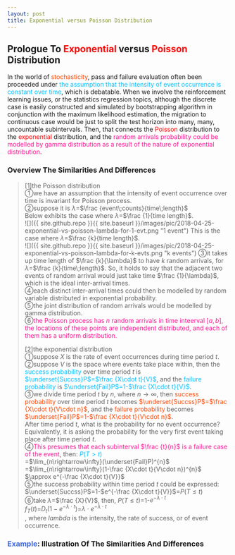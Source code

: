 ```yaml
---
layout: post
title: Exponential versus Poisson Distribution
---
```


## Prologue To <font color="Red">Exponential</font> versus <font color="Red">Poisson</font> Distribution
<p class="message">
In the world of <font color="OrangeRed">stochasticity</font>, pass and failure evaluation often been proceeded under <font color="DeepSkyBlue">the assumption that the intensity of event occurrence is constant over time</font>, which is debatable.  
When we involve the reinforcement learning issues, or the statistics regression topics, although the discrete case is easily constructed and simulated by bootstrapping algorithm in conjunction with the maximum likelihood estimation, the migration to continuous case would be just to split the test horizon into many, many, uncountable subintervals.  
Then, that connects the <font color="Red">Poisson</font> distribution to the <font color="Red">exponential</font> distribution, and the <font color="DeepPink">random arrivals probability could be modelled by gamma distribution as a result of the nature of exponential distribution</font>.  
</p>

### Overview The Similarities And Differences
>[1]the Poisson distribution  
>&#10112;we have an assumption that the intensity of event occurrence over time is invariant for Poisson process.  
>&#10113;suppose it is $\lambda$=$\frac {event\;counts}{time\;length}$  
Below exhibits the case where $\lambda$=$\frac {1}{time length}$.  
![]({{ site.github.repo }}{{ site.baseurl }}/images/pic/2018-04-25-exponential-vs-poisson-lambda-for-1-evt.png "1 event")
This is the case where $\lambda$=$\frac {k}{time length}$.  
![]({{ site.github.repo }}{{ site.baseurl }}/images/pic/2018-04-25-exponential-vs-poisson-lambda-for-k-evts.png "k events")
>&#10114;it takes up time length of $\frac {k}{\lambda}$ to have $k$ random arrivals, for $\lambda$=$\frac {k}{time\;length}$.  So, it holds to say that the adjacent two events of random arrival would just take time $\frac {1}{\lambda}$, which is the ideal inter-arrival times.  
>&#10115;each distinct inter-arrival times could then be modelled by random variable distributed in exponential probability.  
>&#10116;the joint distribution of random arrivals would be modelled by gamma distribution.  
>&#10117;<font color="DeepPink">the Poisson process has $n$ random arrivals in time inteerval $[a,b]$, the locations of these points are independent distributed, and each of them has a uniform distribution.</font>  
>
>[2]the exponential distribution  
>&#10112;suppose $X$ is the rate of event occurrences during time period $t$.  
>&#10113;suppose $V$ is the space where events take place within, then the <font color="DeepSkyBlue">success probability</font> over time period $t$ is <font color="DeepSkyBlue">$\underset{Succss}P$=$\frac {X\cdot t}{V}$</font>, and the <font color="DeepSkyBlue">failure probability</font> is <font color="DeepSkyBlue">$\underset{Fail}P$=$1$-$\frac {X\cdot t}{V}$</font>.  
>&#10114;we divide time period $t$ by $n$, where $n\rightarrow\infty$, then <font color="OrangeRed">success probability</font> over time period $t$ becomes <font color="OrangeRed">$\underset{Succss}P$=$\frac {X\cdot t}{V\cdot n}$</font>, and the <font color="OrangeRed">failure probability</font> becomes <font color="OrangeRed">$\underset{Fail}P$=$1$-$\frac {X\cdot t}{V\cdot n}$</font>.  
>After time period $t$, what is the probability for no event occurrence? Equivalently, it is asking the probability for the very first event taking place after time period $t$.  
>&#10115;<font color="DeepPink">This presumes that each subinterval $\frac {t}{n}$ is a failure case of the event</font>, then:
><font color="DeepSkyBlue">$P(T>t)$</font>  
>=$\lim_{n\rightarrow\infty}(\underset{Fail}P)^{n}$  
>=$\lim_{n\rightarrow\infty}(1-\frac {X\cdot t}{V\cdot n})^{n}$  
>$\approx e^{-\frac {X\cdot t}{V}}$    
>&#10116;the success probability within time period $t$ could be expressed:  
>$\underset{Succss}P$=$1$-$e^{-\frac {X\cdot t}{V}}$=$P(T\le t)$  
>&#10117;take $\lambda$=$\frac {X}{V}$, then, $P(T\le t)$=$1$-$e^{-\lambda\cdot t}$  
>$f_{T}(t)$=$D_{t}(1-e^{-\lambda\cdot t})$=$\lambda\cdot e^{-\lambda\cdot t}$  
>, where $lambda$ is the intensity, the rate of success, or of event occurrence.  

### <font color="RoyalBlue">Example</font>: Illustration Of The Similarities And Differences
>

<!-- Γ -->
<!-- \frac{\Gamma(k + n)}{\Gamma(n)} \frac{1}{r^k}  -->
<!-- \mbox{\large$\vert$}\nolimits_0^\infty -->
<!-- \vert_0^\infty -->
<!-- &prime; ′ -->
<!-- &Prime; ″ -->
<!-- $E\lbrack X\rbrack$ -->
<!-- \overline{X_n} -->
<!-- \underset{Succss}P -->
<!-- \frac{{\overline {X_n}}-\mu}{S/\sqrt n} -->
<!-- \lim_{t\rightarrow\infty} -->
<!-- \int_{0}^{a}\lambda\cdot e^{-\lambda\cdot t}\operatorname dt -->

<!-- Notes -->
<!-- <font color="OrangeRed">items, verb, to make it the focus</font> -->
<!-- <font color="Red">KKT</font> -->
<!-- <font color="Red">SMO heuristics</font> -->
<!-- <font color="Red">F</font> distribution -->
<!-- <font color="Red">t</font> distribution -->
<!-- <font color="DeepSkyBlue">suggested item, soft item</font> -->
<!-- <font color="RoyalBlue">old alpha, quiz, example</font> -->
<!-- <font color="Green">new alpha</font> -->

<!-- <font color="DeepPink">positive conclusion, finding</font> -->
<!-- <font color="RosyBrown">negative conclusion, finding</font> -->

<!-- <font color="#00ADAD">policy</font> -->
<!-- <font color="#6100A8">full observable</font> -->
<!-- <font color="#FFAC12">partial observable</font> -->
<!-- <font color="#EB00EB">stochastic</font> -->
<!-- <font color="#8400E6">state transition</font> -->
<!-- <font color="#D600D6">discount factor gamma $\gamma$</font> -->
<!-- <font color="#D600D6">$V(S)$</font> -->
<!-- <font color="#9300FF">immediate reward R(S)</font> -->

<!-- https://www.medcalc.org/manual/gamma_distribution_functions.php -->
<!-- https://www.statlect.com/probability-distributions/student-t-distribution#hid5 -->